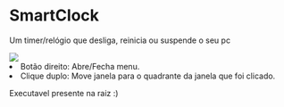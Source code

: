 # SmartClock


Um timer/relógio que desliga, reinicia ou suspende o seu pc

<img src="http://agilti.com.br/prints/smart clock.png"/>

<li>Botão direito: Abre/Fecha menu.</li>
<li>Clique duplo: Move janela para o quadrante da janela que foi clicado.</li>

Executavel presente na raiz :)
